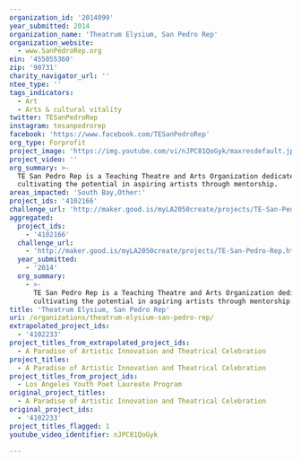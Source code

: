 ```yaml
---
organization_id: '2014099'
year_submitted: 2014
organization_name: 'Theatrum Elysium, San Pedro Rep'
organization_website:
  - www.SanPedroRep.org
ein: '455055360'
zip: '90731'
charity_navigator_url: ''
ntee_type: ''
tags_indicators:
  - Art
  - Arts & cultural vitality
twitter: TESanPedroRep
instagram: tesanpedrorep
facebook: 'https://www.facebook.com/TESanPedroRep'
org_type: Forprofit
project_image: 'https://img.youtube.com/vi/nJPC81QoGyk/maxresdefault.jpg'
project_video: ''
org_summary: >-
  TE San Pedro Rep is a Teaching Theatre and Arts Organization dedicated to
  cultivating the potential in aspiring artists through mentorship.
areas_impacted: 'South Bay,Other:'
project_ids: '4102166'
challenge_url: 'http://maker.good.is/myLA2050create/projects/TE-San-Pedro-Rep.html'
aggregated:
  project_ids:
    - '4102166'
  challenge_url:
    - 'http://maker.good.is/myLA2050create/projects/TE-San-Pedro-Rep.html'
  year_submitted:
    - '2014'
  org_summary:
    - >-
      TE San Pedro Rep is a Teaching Theatre and Arts Organization dedicated to
      cultivating the potential in aspiring artists through mentorship.
title: 'Theatrum Elysium, San Pedro Rep'
uri: /organizations/theatrum-elysium-san-pedro-rep/
extrapolated_project_ids:
  - '4102233'
project_titles_from_extrapolated_project_ids:
  - A Paradise of Artistic Innovation and Theatrical Celebration
project_titles:
  - A Paradise of Artistic Innovation and Theatrical Celebration
project_titles_from_project_ids:
  - Los Angeles Youth Poet Laureate Program
original_project_titles:
  - A Paradise of Artistic Innovation and Theatrical Celebration
original_project_ids:
  - '4102233'
project_titles_flagged: 1
youtube_video_identifier: nJPC81QoGyk

---
```

